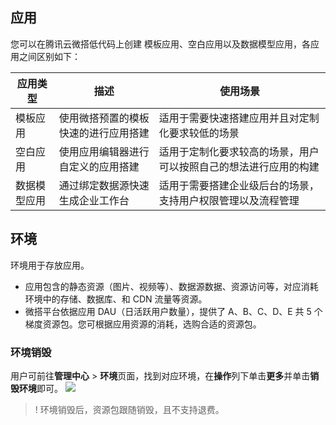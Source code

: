 ## 应用

您可以在腾讯云微搭低代码上创建 模板应用、空白应用以及数据模型应用，各应用之间区别如下：

| 应用类型     | 描述                                 | 使用场景                                                         |
| ------------ | ------------------------------------ | ---------------------------------------------------------------- |
| 模板应用     | 使用微搭预置的模板快速的进行应用搭建 | 适用于需要快速搭建应用并且对定制化要求较低的场景                 |
| 空白应用     | 使用应用编辑器进行自定义的应用搭建   | 适用于定制化要求较高的场景，用户可以按照自己的想法进行应用的构建 |
| 数据模型应用 | 通过绑定数据源快速生成企业工作台     | 适用于需要搭建企业级后台的场景，支持用户权限管理以及流程管理     |

## 环境 [](id:env)

环境用于存放应用。

- 应用包含的静态资源（图片、视频等）、数据源数据、资源访问等，对应消耗环境中的存储、数据库、和 CDN 流量等资源。
- 微搭平台依据应用 DAU（日活跃用户数量），提供了 A、B、C、D、E 共 5 个梯度资源包。您可根据应用资源的消耗，选购合适的资源包。

### 环境销毁[](id:destroyEnv)

用户可前往**管理中心** > **环境**页面，找到对应环境，在**操作**列下单击**更多**并单击**销毁环境**即可。
![](https://qcloudimg.tencent-cloud.cn/raw/9e3bbcda0dc4560b0953dc20eafd41c8.png)

> ! 环境销毁后，资源包跟随销毁，且不支持退费。
